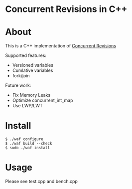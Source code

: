 # Concurrent Revisions in C++ #

# About

This is a C++ implementation of [Concurrent Revisions][1]

Supported features:
* Versioned variables
* Cumlative variables
* fork/join

Future work:
* Fix Memory Leaks
* Optimize concurrent_int_map
* Use LWP/LWT

# Install

    $ ./waf configure
    $ ./waf build --check
    $ sudo ./waf install

# Usage

Please see test.cpp and bench.cpp

[1]: http://research.microsoft.com/apps/pubs/default.aspx?id=132619

